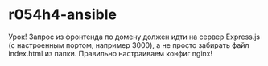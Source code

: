 # r054h4-ansible

Урок!
Запрос из фронтенда по домену должен идти на сервер Express.js (с настроенным портом, например 3000), а не просто забирать файл index.html из папки. Правильно настраиваем конфиг nginx!

